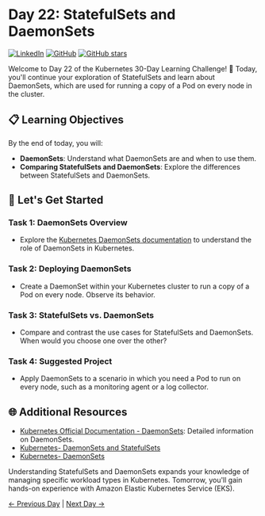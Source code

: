 # Day 22: StatefulSets and DaemonSets
[![LinkedIn](https://img.shields.io/badge/Connect%20with%20me%20on-LinkedIn-blue.svg)](https://www.linkedin.com/in/aman-devops/)
[![GitHub](https://img.shields.io/github/stars/AmanPathak-DevOps.svg?style=social)](https://github.com/AmanPathak-DevOps)
[![GitHub stars](https://img.shields.io/github/stars/AmanPathak-DevOps/30DaysOfKubernetes)](https://github.com/AmanPathak-DevOps/30DaysOfKubernetes/stargazers)

Welcome to Day 22 of the Kubernetes 30-Day Learning Challenge! 🚀 Today, you'll continue your exploration of StatefulSets and learn about DaemonSets, which are used for running a copy of a Pod on every node in the cluster.

## 📋 Learning Objectives

By the end of today, you will:
- **DaemonSets**: Understand what DaemonSets are and when to use them.
- **Comparing StatefulSets and DaemonSets**: Explore the differences between StatefulSets and DaemonSets.

## 🚀 Let's Get Started

### Task 1: DaemonSets Overview
- Explore the [Kubernetes DaemonSets documentation](https://kubernetes.io/docs/concepts/workloads/controllers/daemonset/) to understand the role of DaemonSets in Kubernetes.

### Task 2: Deploying DaemonSets
- Create a DaemonSet within your Kubernetes cluster to run a copy of a Pod on every node. Observe its behavior.

### Task 3: StatefulSets vs. DaemonSets
- Compare and contrast the use cases for StatefulSets and DaemonSets. When would you choose one over the other?

### Task 4: Suggested Project
- Apply DaemonSets to a scenario in which you need a Pod to run on every node, such as a monitoring agent or a log collector.

## 🌐 Additional Resources

- [Kubernetes Official Documentation - DaemonSets](https://kubernetes.io/docs/concepts/workloads/controllers/daemonset/): Detailed information on DaemonSets.
- [Kubernetes- DaemonSets and StatefulSets](https://youtu.be/Vrxr-7rjkvM?si=FBLclw8sYXiiw-3C)
- [Kubernetes- DaemonSets](https://youtu.be/cdY67JqGbIc?si=sVPoahOieP2bnYrK)

Understanding StatefulSets and DaemonSets expands your knowledge of managing specific workload types in Kubernetes. Tomorrow, you'll gain hands-on experience with Amazon Elastic Kubernetes Service (EKS).

[← Previous Day](../Day21/README.md) | [Next Day →](../Day23/README.md)